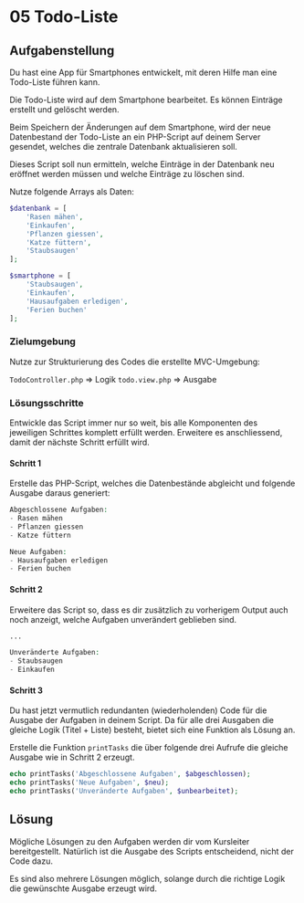 # 05 Todo-Liste

## Aufgabenstellung

Du hast eine App für Smartphones entwickelt, mit deren Hilfe man eine Todo-Liste führen kann.

Die Todo-Liste wird auf dem Smartphone bearbeitet. Es können Einträge erstellt und gelöscht werden.

Beim Speichern der Änderungen auf dem Smartphone, wird der neue Datenbestand der Todo-Liste an ein PHP-Script auf deinem Server gesendet, welches die zentrale Datenbank aktualisieren soll.

Dieses Script soll nun ermitteln, welche Einträge in der Datenbank neu eröffnet werden müssen und welche Einträge zu löschen sind.

Nutze folgende Arrays als Daten:

```php
$datenbank = [
    'Rasen mähen',
    'Einkaufen',
    'Pflanzen giessen',
    'Katze füttern',
    'Staubsaugen'
];

$smartphone = [
    'Staubsaugen',
    'Einkaufen',
    'Hausaufgaben erledigen',
    'Ferien buchen'
];
```

### Zielumgebung

Nutze zur Strukturierung des Codes die erstellte MVC-Umgebung:

`TodoController.php` =&gt; Logik `todo.view.php` =&gt; Ausgabe

### Lösungsschritte

Entwickle das Script immer nur so weit, bis alle Komponenten des jeweiligen Schrittes komplett erfüllt werden. Erweitere es anschliessend, damit der nächste Schritt erfüllt wird.

#### Schritt 1

Erstelle das PHP-Script, welches die Datenbestände abgleicht und folgende Ausgabe daraus generiert:

```php
Abgeschlossene Aufgaben:
- Rasen mähen
- Pflanzen giessen
- Katze füttern

Neue Aufgaben:
- Hausaufgaben erledigen
- Ferien buchen
```

#### Schritt 2

Erweitere das Script so, dass es dir zusätzlich zu vorherigem Output auch noch anzeigt, welche Aufgaben unverändert geblieben sind.

```php
...

Unveränderte Aufgaben:
- Staubsaugen
- Einkaufen
```

#### Schritt 3

Du hast jetzt vermutlich redundanten \(wiederholenden\) Code für die Ausgabe der Aufgaben in deinem Script. Da für alle drei Ausgaben die gleiche Logik \(Titel + Liste\) besteht, bietet sich eine Funktion als Lösung an.

Erstelle die Funktion `printTasks` die über folgende drei Aufrufe die gleiche Ausgabe wie in Schritt 2 erzeugt.

```php
echo printTasks('Abgeschlossene Aufgaben', $abgeschlossen);
echo printTasks('Neue Aufgaben', $neu);
echo printTasks('Unveränderte Aufgaben', $unbearbeitet);
```

## Lösung

Mögliche Lösungen zu den Aufgaben werden dir vom Kursleiter bereitgestellt. Natürlich ist die Ausgabe des Scripts entscheidend, nicht der Code dazu.

Es sind also mehrere Lösungen möglich, solange durch die richtige Logik die gewünschte Ausgabe erzeugt wird.

